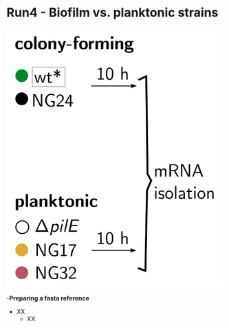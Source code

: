 # Run4 - Biofilm vs. planktonic strains 

![alt text](ExampleData_Overview.png)


-**Preparing a fasta reference**
  - XX
    - XX

